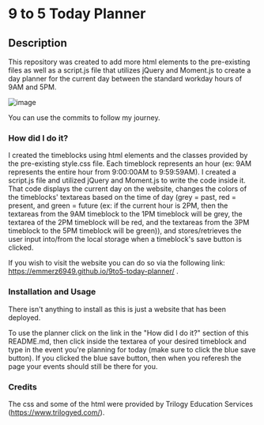 # 9 to 5 Today Planner

## Description

This repository was created to add more html elements to the pre-existing files as well as a script.js file that utilizes jQuery and Moment.js to create a day planner for the current day between the standard workday hours of 9AM and 5PM.

![image](https://i.ibb.co/gzX0CJB/Work-Day-Scheduler.png)

You can use the commits to follow my journey.



### How did I do it?

I created the timeblocks using html elements and the classes provided by the pre-existing style.css file. Each timeblock represents an hour (ex: 9AM represents the entire hour from 9:00:00AM to 9:59:59AM). I created a script.js file and utilized jQuery and Moment.js to write the code inside it. That code displays the current day on the website, changes the colors of the timeblocks' textareas based on the time of day (grey = past, red = present, and green = future (ex: if the current hour is 2PM, then the textareas from the 9AM timeblock to the 1PM timeblock will be grey, the textarea of the 2PM timeblock will be red, and the textareas from the 3PM timeblock to the 5PM timeblock will be green)), and stores/retrieves the user input into/from the local storage when a timeblock's save button is clicked.

If you wish to visit the website you can do so via the following link: https://emmerz6949.github.io/9to5-today-planner/ .



### Installation and Usage

There isn't anything to install as this is just a website that has been deployed.

To use the planner click on the link in the "How did I do it?" section of this README.md, then click inside the textarea of your desired timeblock and type in the event you're planning for today (make sure to click the blue save button). If you clicked the blue save button, then when you referesh the page your events should still be there for you.



### Credits

The css and some of the html were provided by Trilogy Education Services (https://www.trilogyed.com/).
